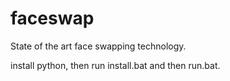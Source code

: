 # faceswap
State of the art face swapping technology.

install python, then run install.bat and then run.bat.
